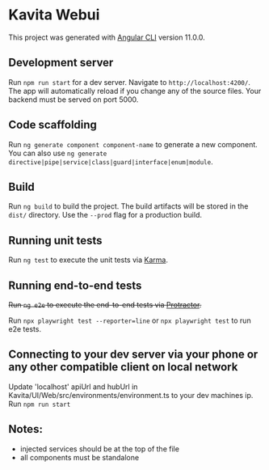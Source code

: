 # Kavita Webui

This project was generated with [Angular CLI](https://github.com/angular/angular-cli) version 11.0.0.

## Development server

Run `npm run start` for a dev server. Navigate to `http://localhost:4200/`. The app will automatically reload if you change any of the source files.
Your backend must be served on port 5000.

## Code scaffolding

Run `ng generate component component-name` to generate a new component. You can also use `ng generate directive|pipe|service|class|guard|interface|enum|module`.

## Build

Run `ng build` to build the project. The build artifacts will be stored in the `dist/` directory. Use the `--prod` flag for a production build.

## Running unit tests

Run `ng test` to execute the unit tests via [Karma](https://karma-runner.github.io).

## Running end-to-end tests

~~Run `ng e2e` to execute the end-to-end tests via [Protractor](http://www.protractortest.org/).~~

Run `npx playwright test --reporter=line` or `npx playwright test` to run e2e tests. 

## Connecting to your dev server via your phone or any other compatible client on local network

Update 'localhost' apiUrl and hubUrl in Kavita/UI/Web/src/environments/environment.ts to your dev machines ip.
Run `npm run start`

## Notes:
- injected services should be at the top of the file
- all components must be standalone
